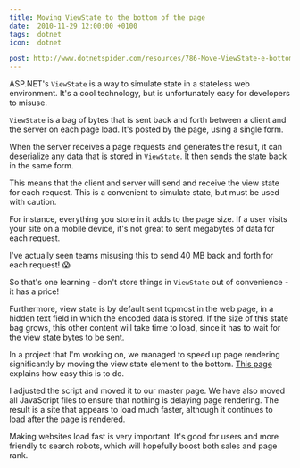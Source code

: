 ```yaml
---
title: Moving ViewState to the bottom of the page
date:  2010-11-29 12:00:00 +0100
tags:  dotnet
icon:  dotnet

post: http://www.dotnetspider.com/resources/786-Move-ViewState-e-bottom-e-page.aspx
---
```


ASP.NET's `ViewState` is a way to simulate state in a stateless web environment. It's a cool technology, but is unfortunately easy for developers to misuse.

`ViewState` is a bag of bytes that is sent back and forth between a client and the server on each page load. It's posted by the page, using a single form.

When the server receives a page requests and generates the result, it can deserialize any data that is stored in `ViewState`. It then sends the state back in the same form. 

This means that the client and server will send and receive the view state for each request. This is a convenient to simulate state, but must be used with caution.

For instance, everything you store in it adds to the page size. If a user visits your site on a mobile device, it's not great to sent megabytes of data for each request. 

I've actually seen teams misusing this to send 40 MB back and forth for each request! 😱

So that's one learning - don't store things in `ViewState` out of convenience - it has a price!

Furthermore, view state is by default sent topmost in the web page, in a hidden text field in which the encoded data is stored. If the size of this state bag grows, this other content will take time to load, since it has to wait for the view state bytes to be sent. 

In a project that I'm working on, we managed to speed up page rendering significantly by moving the view state element to the bottom. [This page]({{page.post}}) explains how easy this is to do.

I adjusted the script and moved it to our master page. We have also moved all JavaScript files to ensure that nothing is delaying page rendering. The result is a site that appears to load much faster, although it continues to load after the page is rendered. 

Making websites load fast is very important. It's good for users and more friendly to search robots, which will hopefully boost both sales and page rank.